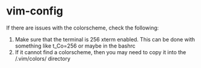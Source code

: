 # vim-config
If there are issues with the colorscheme, check the following:

1. Make sure that the terminal is 256 xterm enabled. This can be done with something like t_Co=256 or maybe in the bashrc
2. If it cannot find a colorscheme, then you may need to copy it into the /.vim/colors/ directory
